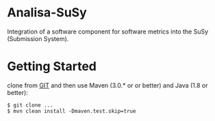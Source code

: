 # Analisa-SuSy
Integration of a software component for software metrics into the SuSy (Submission System).

# Getting Started

clone from
[GIT](git@github.com:jnortiz/Analisa-SuSy.git) and then use Maven (3.0.\* or  or better) and Java (1.8 or better):

    $ git clone ...
    $ mvn clean install -Dmaven.test.skip=true